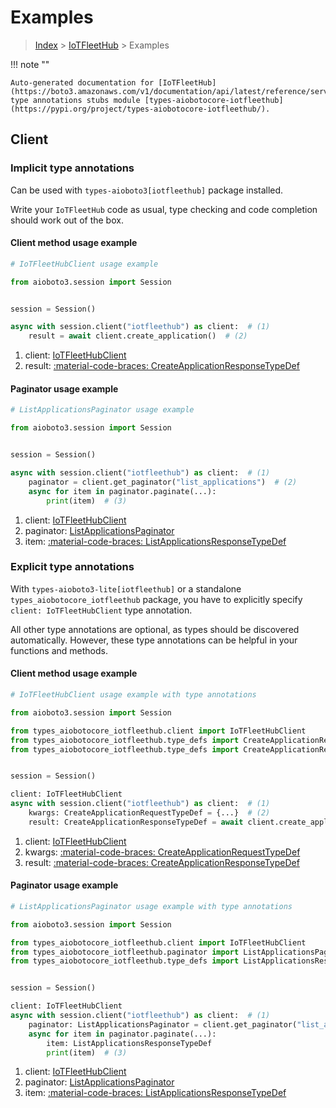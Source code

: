 # Examples

> [Index](../README.md) > [IoTFleetHub](./README.md) > Examples

!!! note ""

    Auto-generated documentation for [IoTFleetHub](https://boto3.amazonaws.com/v1/documentation/api/latest/reference/services/iotfleethub.html#iotfleethub)
    type annotations stubs module [types-aiobotocore-iotfleethub](https://pypi.org/project/types-aiobotocore-iotfleethub/).

## Client

### Implicit type annotations

Can be used with `types-aioboto3[iotfleethub]` package installed.

Write your `IoTFleetHub` code as usual,
type checking and code completion should work out of the box.



#### Client method usage example

```python
# IoTFleetHubClient usage example

from aioboto3.session import Session


session = Session()

async with session.client("iotfleethub") as client:  # (1)
    result = await client.create_application()  # (2)
```

1. client: [IoTFleetHubClient](./client.md)
2. result: [:material-code-braces: CreateApplicationResponseTypeDef](./type_defs.md#createapplicationresponsetypedef)



#### Paginator usage example

```python
# ListApplicationsPaginator usage example

from aioboto3.session import Session


session = Session()

async with session.client("iotfleethub") as client:  # (1)
    paginator = client.get_paginator("list_applications")  # (2)
    async for item in paginator.paginate(...):
        print(item)  # (3)
```

1. client: [IoTFleetHubClient](./client.md)
2. paginator: [ListApplicationsPaginator](./paginators.md#listapplicationspaginator)
3. item: [:material-code-braces: ListApplicationsResponseTypeDef](./type_defs.md#listapplicationsresponsetypedef)




### Explicit type annotations

With `types-aioboto3-lite[iotfleethub]`
or a standalone `types_aiobotocore_iotfleethub` package, you have to explicitly specify
`client: IoTFleetHubClient` type annotation.

All other type annotations are optional, as types should be discovered automatically.
However, these type annotations can be helpful in your functions and methods.


#### Client method usage example

```python
# IoTFleetHubClient usage example with type annotations

from aioboto3.session import Session

from types_aiobotocore_iotfleethub.client import IoTFleetHubClient
from types_aiobotocore_iotfleethub.type_defs import CreateApplicationResponseTypeDef
from types_aiobotocore_iotfleethub.type_defs import CreateApplicationRequestTypeDef


session = Session()

client: IoTFleetHubClient
async with session.client("iotfleethub") as client:  # (1)
    kwargs: CreateApplicationRequestTypeDef = {...}  # (2)
    result: CreateApplicationResponseTypeDef = await client.create_application(**kwargs)  # (3)
```

1. client: [IoTFleetHubClient](./client.md)
2. kwargs: [:material-code-braces: CreateApplicationRequestTypeDef](./type_defs.md#createapplicationrequesttypedef)
3. result: [:material-code-braces: CreateApplicationResponseTypeDef](./type_defs.md#createapplicationresponsetypedef)



#### Paginator usage example

```python
# ListApplicationsPaginator usage example with type annotations

from aioboto3.session import Session

from types_aiobotocore_iotfleethub.client import IoTFleetHubClient
from types_aiobotocore_iotfleethub.paginator import ListApplicationsPaginator
from types_aiobotocore_iotfleethub.type_defs import ListApplicationsResponseTypeDef


session = Session()

client: IoTFleetHubClient
async with session.client("iotfleethub") as client:  # (1)
    paginator: ListApplicationsPaginator = client.get_paginator("list_applications")  # (2)
    async for item in paginator.paginate(...):
        item: ListApplicationsResponseTypeDef
        print(item)  # (3)
```

1. client: [IoTFleetHubClient](./client.md)
2. paginator: [ListApplicationsPaginator](./paginators.md#listapplicationspaginator)
3. item: [:material-code-braces: ListApplicationsResponseTypeDef](./type_defs.md#listapplicationsresponsetypedef)




